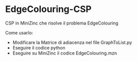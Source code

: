 # EdgeColouring-CSP
CSP in MiniZinc che risolve il problema EdgeColouring

Come usarlo:
- Modificare la Matrice di adiacenza nel file GraphToList.py
- Eseguire il codice python
- Eseguire su MiniZinc il codice EdgeColouring.mzn
